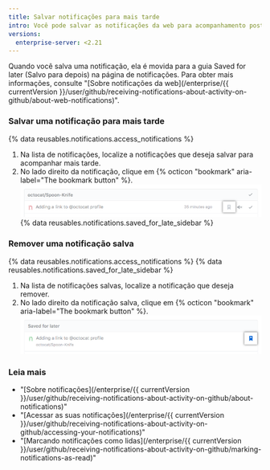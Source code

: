```yaml
---
title: Salvar notificações para mais tarde
intro: Você pode salvar as notificações da web para acompanhamento posterior.
versions:
  enterprise-server: <2.21
---
```


Quando você salva uma notificação, ela é movida para a guia Saved for later (Salvo para depois) na página de notificações. Para obter mais informações, consulte "[Sobre notificações da web](/enterprise/{{ currentVersion }}/user/github/receiving-notifications-about-activity-on-github/about-web-notifications)".

### Salvar uma notificação para mais tarde

{% data reusables.notifications.access_notifications %}
1. Na lista de notificações, localize a notificações que deseja salvar para acompanhar mais tarde.
1. No lado direito da notificação, clique em
{% octicon "bookmark" aria-label="The bookmark button" %}.
![Botão para salvar uma notificação](/assets/images/help/notifications/save_notification.png)
{% data reusables.notifications.saved_for_late_sidebar %}

### Remover uma notificação salva

{% data reusables.notifications.access_notifications %}
{% data reusables.notifications.saved_for_late_sidebar %}
1. Na lista de notificações salvas, localize a notificação que deseja remover.
1. No lado direito da notificação salva, clique em {% octicon "bookmark" aria-label="The bookmark button" %}. ![Botão para remover uma notificação salva](/assets/images/help/notifications/remove-saved-notification.png)

### Leia mais

- "[Sobre notificações](/enterprise/{{ currentVersion }}/user/github/receiving-notifications-about-activity-on-github/about-notifications)"
- "[Acessar as suas notificações](/enterprise/{{ currentVersion }}/user/github/receiving-notifications-about-activity-on-github/accessing-your-notifications)"
- "[Marcando notificações como lidas](/enterprise/{{ currentVersion }}/user/github/receiving-notifications-about-activity-on-github/marking-notifications-as-read)"
